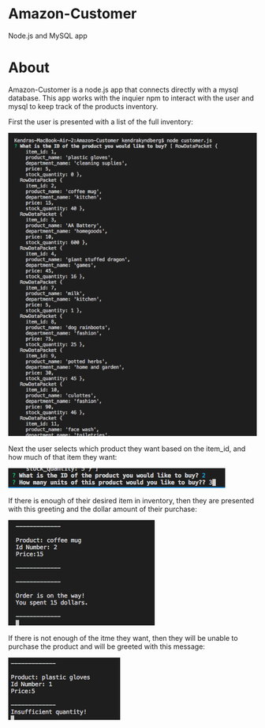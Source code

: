 # Amazon-Customer
Node.js and MySQL app

# About
Amazon-Customer is a node.js app that connects directly with a mysql database. This app works with the inquier npm to interact with the user and mysql to keep track of the products inventory. 


First the user is presented with a list of the full inventory:

![list of products](/images/1.png)

Next the user selects which product they want based on the item_id, and how much of that item they want:

![inquirer prompt: Which product and how many?](/images/2.png)

If there is enough of their desired item in inventory, then they are presented with this greeting and the dollar amount of their purchase:

![purchase successful](/images/3.png)

If there is not enough of the itme they want, then they will be unable to purchase the product and will be greeted with this message:

![purchase unsuccessful](/images/4.png)
